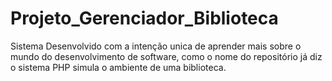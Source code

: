 # Projeto_Gerenciador_Biblioteca

Sistema Desenvolvido com a intenção unica de aprender mais sobre o mundo do desenvolvimento de software,
como o nome do repositório já diz o sistema PHP simula o ambiente de uma biblioteca.
